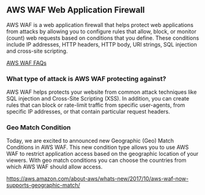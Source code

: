 ## AWS WAF Web Application Firewall

AWS WAF is a web application firewall that helps protect web applications from attacks by allowing you to configure rules that allow, block, or monitor (count) web requests based on conditions that you define. These conditions include IP addresses, HTTP headers, HTTP body, URI strings, SQL injection and cross-site scripting.

[AWS WAF FAQs](https://aws.amazon.com/waf/faqs/)


### What type of attack is AWS WAF protecting against?

AWS WAF helps protects your website from common attack techniques like SQL injection and Cross-Site Scripting (XSS). In addition, you can create rules that can block or rate-limit traffic from specific user-agents, from specific IP addresses, or that contain particular request headers. 


### Geo Match Condition

Today, we are excited to announced new Geographic (Geo) Match Conditions in AWS WAF. This new condition type allows you to use AWS WAF to restrict application access based on the geographic location of your viewers. With geo match conditions you can choose the countries from which AWS WAF should allow access. 

https://aws.amazon.com/about-aws/whats-new/2017/10/aws-waf-now-supports-geographic-match/